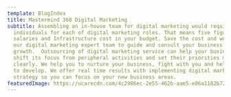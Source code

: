 ```yaml
---
template: BlogIndex
title: Mastermind 360 Digital Marketing
subtitle: Assembling an in-house team for digital marketing would require hiring
  individuals for each of digital marketing roles. That means five figure new
  salaries and Infrastructure cost in your budget. Save the cost and work with
  our digital marketing expert team to guide and consult your business
  growth.  Outsourcing of digital marketing service can help your business to
  shift its focus from peripheral activities and set their priorities more
  clearly. We help you to nurture your business, fight with you and help to you
  to develop. We offer real time results with implementing digital marketing
  strategy so you can focus on your new business areas.
featuredImage: https://ucarecdn.com/4c2986ec-2e55-462b-aae5-e86a1182b724/
---
```

